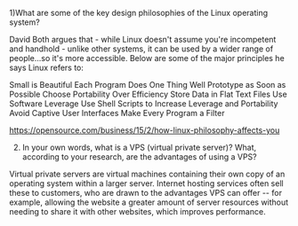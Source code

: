 1)What are some of the key design philosophies of the Linux operating system?

David Both argues that - while Linux doesn't assume you're incompetent and handhold - unlike other systems, it  can be used by a wider range of people...so it's more accessible. Below are some of the major principles he says Linux refers to:

Small is Beautiful
Each Program Does One Thing Well
Prototype as Soon as Possible
Choose Portability Over Efficiency
Store Data in Flat Text Files
Use Software Leverage
Use Shell Scripts to Increase Leverage and Portability
Avoid Captive User Interfaces
Make Every Program a Filter

https://opensource.com/business/15/2/how-linux-philosophy-affects-you

2) In your own words, what is a VPS (virtual private server)? What, according to your research, are the advantages of using a VPS?

Virtual private servers are virtual machines containing their own copy of an operating system within a larger server. Internet hosting services often sell these to customers, who are drawn to the advantages VPS can offer -- for example, allowing the website a greater amount of server resources without needing to share it with other websites, which improves performance.
